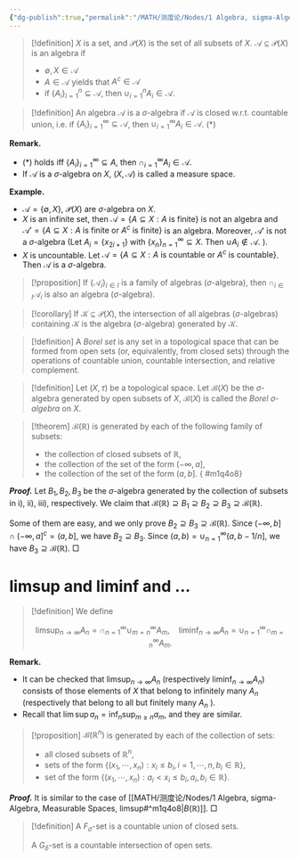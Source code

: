 ```yaml
---
{"dg-publish":true,"permalink":"/MATH/测度论/Nodes/1 Algebra, sigma-Algebra, Measurable Spaces, limsup/","dgPassFrontmatter":true}
---
```



> [!definition]
> $X$ is a set, and $\mathcal P(X)$ is the set of all subsets of $X$. $\mathscr A\subseteq \mathcal P(X)$ is an algebra if 
> - $\emptyset,X\in\mathscr A$
> - $A\in\mathscr A$ yields that $A^c\in\mathscr A$
> - if $\{A_i\}_{i=1}^n\subseteq \mathscr A$, then $\cup_{i=1}^n A_i\in \mathscr A$.

> [!definition]
> An algebra $\mathscr A$ is a $\sigma$-algebra if $\mathscr A$ is closed w.r.t. countable union, i.e. if $\{A_i\}_{i=1}^\infty\subseteq\mathscr A$, then $\cup_{i=1}^\infty A_i\in\mathscr A$. $(*)$

**Remark.**
- $(*)$ holds iff $\{A_i\}_{i=1}^\infty\subseteq A$, then $\cap_{i=1}^\infty A_i\in\mathscr A$. 
- If $\mathscr A$ is a $\sigma$-algebra on $X$, $(X,\mathscr A)$ is called a measure space.

**Example.**
- $\mathscr A=\{\emptyset, X\}$, $\mathcal P(X)$ are $\sigma$-algebra on $X$.
- $X$ is an infinite set, then $\mathscr A=\{A\subseteq X:A\mbox{ is finite}\}$ is not an algebra and $\mathscr A'=\{A\subseteq X:A\mbox{ is finite or } A^c \mbox{ is finite}\}$ is an algebra. Moreover, $\mathscr A'$ is not a $\sigma$-algebra (Let $A_i=\{x_{2i+1}\}$ with $\{x_n\}_{n=1}^\infty\subseteq X$. Then $\cup A_i\notin \mathscr A$. ).
- $X$ is uncountable. Let $\mathscr A=\{A\subseteq X:A\mbox{ is countable or } A^c \mbox{ is countable}\}$. Then $\mathscr A$ is a $\sigma$-algebra.

> [!proposition]
> If $\{\mathscr{A}_i\}_{i\in I}$ is a family of algebras ($\sigma$-algebra), then $\cap_{i\in I}\mathscr{A}_i$ is also an algebra ($\sigma$-algebra).

> [!corollary]
> If $\mathcal K\subseteq\mathcal{P}(X)$, the intersection of all algebras ($\sigma$-algebras) containing $\mathcal K$ is the algebra ($\sigma$-algebra) generated by $\mathcal K$.

> [!definition]
>  A *Borel set* is any set in a topological space that can be formed from open sets (or, equivalently, from closed sets) through the operations of countable union, countable intersection, and relative complement.

> [!definition]
> Let $(X,\tau)$ be a topological space. Let $\mathcal{B}(X)$ be the $\sigma$-algebra generated by open subsets of $X$, $\mathcal{B}(X)$ is called the *Borel $\sigma$-algebra* on $X$.

> [!theorem]
> $\mathcal{B}(\mathbb{R})$ is generated by each of the following family of subsets:
> - the collection of closed subsets of $\mathbb{R}$,
> - the collection of the set of the form $(-\infty,a]$,
> - the collection of the set of the form $(a,b]$.
{ #m1q4o8}


**_Proof._**
Let $B_1,B_2,B_3$ be the $\sigma$-algebra generated by the collection of subsets in i), ii), iii), respectively. We claim that $\mathcal{B}(\mathbb{R})\supseteq B_1\supseteq B_2\supseteq B_3\supseteq \mathcal{B}(\mathbb{R})$.

Some of them are easy, and we only prove $B_2\supseteq B_3\supseteq \mathcal{B}(\mathbb{R})$. Since $(-\infty,b]\cap(-\infty,a]^c=(a,b]$, we have $B_2\supseteq B_3$. Since $(a,b)=\cup_{n=1}^\infty(a,b-1/n]$, we have $B_3\supseteq \mathcal{B}(\mathbb{R})$.
□

# limsup and liminf and ...

> [!definition]
> We define
> 
> $$
> \limsup _{n \rightarrow \infty} A_n=\cap_{n=1}^{\infty} \cup_{m=n}^{\infty} A_m, \quad \liminf _{n \rightarrow \infty} A_n=\cup_{n=1}^{\infty} \cap_{m=n}^{\infty} A_m.
> $$
> 

**Remark.** 
- It can be checked that $\limsup _{n \rightarrow \infty} A_n$ (respectively $\left.\liminf _{n \rightarrow \infty} A_n\right)$ consists of those elements of $X$ that belong to infinitely many $A_n$ (respectively that belong to all but finitely many $A_n$ ).
- Recall that $\lim\sup a_n=\inf_n\sup_{m\geqslant n} a_m$, and they are similar.

> [!proposition]
> $\mathcal{B}(\mathbb{R}^n)$ is generated by each of the collection of sets:
> - all closed subsets of $\mathbb{R}^n$,
> - sets of the form $\{(x_1,\cdots,x_n):x_i\leqslant b_i, i=1,\cdots,n,b_i\in \mathbb{R}\}$,
> - set of the form $\{(x_1,\cdots,x_n):a_i<x_i\leqslant b_i,a_i,b_i\in \mathbb{R}\}$.

**_Proof._**
It is similar to the case of [[MATH/测度论/Nodes/1 Algebra, sigma-Algebra, Measurable Spaces, limsup#^m1q4o8\|$B(\mathbb{R})$]]. 
□

> [!definition]
> A $F_\sigma$-set is a countable union of closed sets. 
> 
> A $G_\delta$-set is a countable intersection of open sets.
